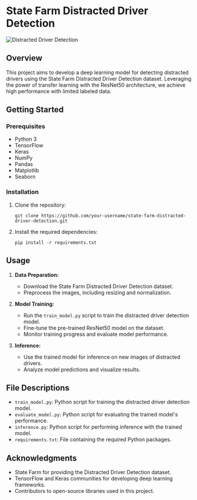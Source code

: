 # State Farm Distracted Driver Detection

![Distracted Driver Detection](distracted_driver_detection.jpg)

## Overview

This project aims to develop a deep learning model for detecting distracted drivers using the State Farm Distracted Driver Detection dataset. Leveraging the power of transfer learning with the ResNet50 architecture, we achieve high performance with limited labeled data.

## Getting Started

### Prerequisites

- Python 3
- TensorFlow
- Keras
- NumPy
- Pandas
- Matplotlib
- Seaborn

### Installation

1. Clone the repository:
   ```
   git clone https://github.com/your-username/state-farm-distracted-driver-detection.git
   ```

2. Install the required dependencies:
   ```
   pip install -r requirements.txt
   ```

## Usage

1. **Data Preparation:**
   - Download the State Farm Distracted Driver Detection dataset.
   - Preprocess the images, including resizing and normalization.

2. **Model Training:**
   - Run the `train_model.py` script to train the distracted driver detection model.
   - Fine-tune the pre-trained ResNet50 model on the dataset.
   - Monitor training progress and evaluate model performance.

3. **Inference:**
   - Use the trained model for inference on new images of distracted drivers.
   - Analyze model predictions and visualize results.

## File Descriptions

- `train_model.py`: Python script for training the distracted driver detection model.
- `evaluate_model.py`: Python script for evaluating the trained model's performance.
- `inference.py`: Python script for performing inference with the trained model.
- `requirements.txt`: File containing the required Python packages.


## Acknowledgments

- State Farm for providing the Distracted Driver Detection dataset.
- TensorFlow and Keras communities for developing deep learning frameworks.
- Contributors to open-source libraries used in this project.
